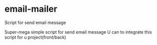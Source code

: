 # email-mailer
Script for send email message

Super-mega simple script for send email message 
U can to integrate this script for u project(front/back)

